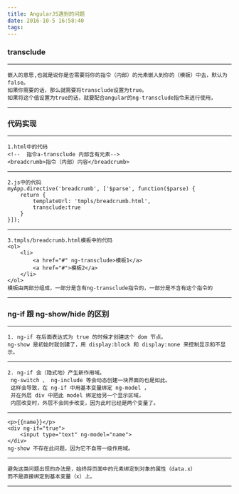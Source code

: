 ```yaml
---
title: AngularJS遇到的问题
date: 2016-10-5 16:58:40
tags:
---
```

### transclude
---
    嵌入的意思,也就是说你是否需要将你的指令（内部）的元素嵌入到你的（模板）中去，默认为false。
    如果你需要的话，那么就需要将transclude设置为true。
    如果将这个值设置为true的话，就要配合angular的ng-transclude指令来进行使用，

---
### 代码实现
---
    1.html中的代码
    <!--  指令a-transclude 内部含有元素-->
    <breadcrumb>指令（内部）内容</breadcrumb>
---
    2.js中的代码
    myApp.directive('breadcrumb', ['$parse', function($parse) {
        return {
            templateUrl: 'tmpls/breadcrumb.html',
            transclude:true
        }
    }]);

---

    3.tmpls/breadcrumb.html模板中的代码
    <ol>
        <li>
            <a href="#" ng-transclude>模板1</a>
            <a href="#">模板2</a>
        </li>
    </ol>
    模板由两部分组成，一部分是含有ng-transclude指令的，一部分是不含有这个指令的
---
### ng-if 跟 ng-show/hide 的区别
---
    1. ng-if 在后面表达式为 true 的时候才创建这个 dom 节点。
    ng-show 是初始时就创建了，用 display:block 和 display:none 来控制显示和不显示。
---
    2. ng-if 会（隐式地）产生新作用域。
     ng-switch 、 ng-include 等会动态创建一块界面的也是如此。
     这样会导致，在 ng-if 中用基本变量绑定 ng-model ，
     并在外层 div 中把此 model 绑定给另一个显示区域，
     内层改变时，外层不会同步改变，因为此时已经是两个变量了。
---
    <p>{{name}}</p>
    <div ng-if="true">
        <input type="text" ng-model="name">
    </div>
    ng-show 不存在此问题，因为它不自带一级作用域。
---
    避免这类问题出现的办法是，始终将页面中的元素绑定到对象的属性（data.x）
    而不是直接绑定到基本变量（x）上。
---
